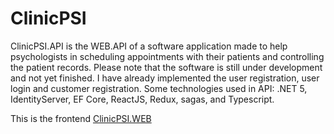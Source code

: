 # ClinicPSI

ClinicPSI.API is the WEB.API of a software application made to help psychologists in scheduling appointments with their patients and controlling the patient records. Please note that the software is still under development and not yet finished. I have already implemented the user registration, user login and customer registration. Some technologies used in API: .NET 5, IdentityServer, EF Core, ReactJS, Redux, sagas, and Typescript.

This is the frontend [ClinicPSI.WEB](https://github.com/ayslan/web-clinicpsi)
